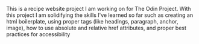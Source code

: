 This is a recipe website project I am working on for The Odin Project. With this project I am solidifying the skills I've learned so far such as creating an html boilerplate, using proper tags (like headings, paragraph, anchor, image), how to use absolute and relative href attributes, and proper best practices for accessibility

